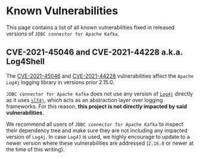 # Known Vulnerabilities

This page contains a list of all known vulnerabilities fixed in released versions of `JDBC connector for Apache Kafka`.

## CVE-2021-45046 and CVE-2021-44228 a.k.a. Log4Shell

The [CVE-2021-45046](https://cve.mitre.org/cgi-bin/cvename.cgi?name=CVE-2021-45046) and [CVE-2021-44228](https://cve.mitre.org/cgi-bin/cvename.cgi?name=CVE-2021-44228) vulnerabilities affect the `Apache Log4j` logging library in versions prior 2.15.0.

`JDBC connector for Apache Kafka` does not use any version of [`Log4j`](https://logging.apache.org/log4j/2.x/) directly as it uses [`slf4j`](http://www.slf4j.org/log4shell.html), which acts as an abstraction layer over logging frameworks. For this reason, **this project is not directly impacted by said vulnerabilities**.

We recommend all users of `JDBC connector for Apache Kafka` to inspect their dependency tree and make sure they are not including any impacted version of `Log4j`. In case `Log4J` is used, we highly encourage to update to a newer version where these vulnerabilities are addressed (`2.16.0` or newer at the time of this writing).
